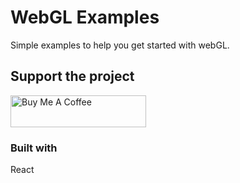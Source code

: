 # WebGL Examples

Simple examples to help you get started with webGL.

## Support the project

<a href="https://www.buymeacoffee.com/iFTp2zC" target="_blank"><img src="https://cdn.buymeacoffee.com/buttons/default-orange.png" alt="Buy Me A Coffee" style="height: 51px !important;width: 217px !important;" ></a>

### Built with

React

